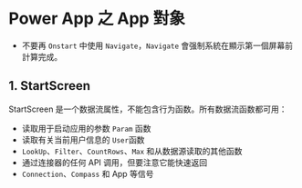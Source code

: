 # Power App 之 App 對象

- 不要再 `Onstart` 中使用 `Navigate`，`Navigate` 會强制系統在顯示第一個屏幕前計算完成。

## 1. StartScreen

StartScreen 是一个数据流属性，不能包含行为函数。所有数据流函数都可用：

- 读取用于启动应用的参数 `Param` 函数
- 读取有关当前用户信息的 `User`函数
- `LookUp`、`Filter`、`CountRows`、`Max` 和从数据源读取的其他函数
- 通过连接器的任何 API 调用，但要注意它能快速返回
- `Connection`、`Compass` 和 App 等信号

